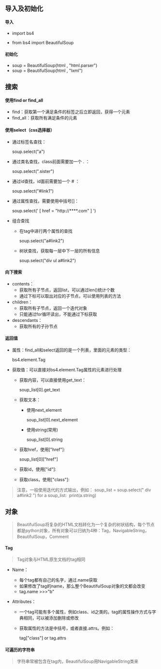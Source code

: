 ## 导入及初始化

#### 导入

- import bs4

- from bs4 import BeautifulSoup

#### 初始化

- soup = BeautifulSoup(html , "html.parser")
- soup = BeautifulSoup(html , "lxml")

## 搜索

#### 使用find or find_all

- find：获取第一个满足条件的标签之后立即返回，获得一个元素
- find_all：获取所有满足条件的元素

#### 使用select（css选择器）

- 通过标签名查找：

  soup.select("a")

- 通过类名查找，class前面需要加一个 . ：

  soup.select(".sister")

- 通过id查找，id面前需要加一个 # ：

  soup.select("#link1")

- 通过属性查找，需要使用中括号[]：

  soup.select(' [ href = "http://\****.com" ] ')

- 组合查找

  - 在tag中进行两个属性的查找

    soup.select("a#link2")

  - 树状查找，获取每一层中下一层的所有信息

    soup.select("div ul a#link2")

#### 向下搜索

- contents：
  - 获取所有子节点，返回list，可以通过len()统计个数
  - 通过下标可以取出对应的子节点，可以使用列表的方法
- children：
  - 获取所有子节点，返回一个迭代对象
  - 只能通过for循环读出，不能通过下标获取
- descendants：
  - 获取所有的子孙节点

#### 返回值

- 属性：find_all和select返回的是一个列表，里面的元素的类型：

  bs4.element.Tag

- 获取值：可以直接对bs4.element.Tag属性的元素进行处理

  - 获取内容，可以直接使用get_text：

    soup_list[0].get_text

  - 获取文本：

    - 使用next_element

      soup_list[0].next_element

    - 使用string(常用)

      soup_list[0].string

  - 获取href，使用["href"]:

    soup_list[0]\["href"]

  - 获取id，使用["id"]:

  - 获取class，使用["class"]:

> 注意，一般使用迭代的方式输出，例如：
> soup_list = soup.select(" div a#link2 ")
> for a soup_list:
> ​	print(a.string)

## 对象

> BeautifulSoup将复杂的HTML文档转化为一个复杂的树状结构，每个节点都是python对象，所有对象可以归纳为4种：Tag，NavigableString，BeautifulSoup，Comment

#### Tag

> Tag对象与HTML原生文档的tag相同

- Name：

  - 每个tag都有自己的名字，通过.name获取
  - 如果修改了tag的name，那么整个BeautifulSoup对象的文都会改变
  - tag.name   >>>"b"

- Attributes：

  - 一个tag可能有多个属性，例如class、id之类的。tag的属性操作方式与字典相同，可以被添加删除或修改

  - 获取属性的方法是中括号，或者直接.attrs。例如：

    tag["class"]       or      tag.attrs

#### 可遍历的字符串

> 字符串常被包含在tag内，BeautifulSoup用NavigableString类来






























